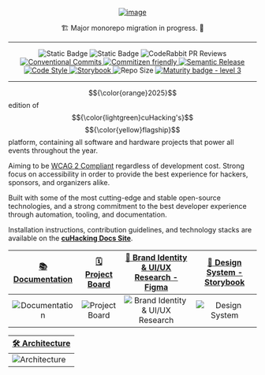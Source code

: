 <div align="center">
  <a href="https://docs.cuhacking.ca">

![image](https://github.com/user-attachments/assets/79f41e64-4bef-4df6-b3e8-a16e67e75f4c)

  </a>

🏗️ Major monorepo migration in progress. 🚧

<hr/>

![Static Badge](https://img.shields.io/badge/pnpm-F69220?logo=pnpm&logoColor=fff)
![Static Badge](https://img.shields.io/badge/Monorepo-%23143055?style=flat&logo=Nx&link=https%3A%2F%2Fnx.dev%2F)
![CodeRabbit PR Reviews](https://img.shields.io/badge/dynamic/json?url=https%3A%2F%2Fapi.coderabbit.ai%2Fstats%2Fgithub%2Fcuhacking%2F2025&query=reviews&suffix=%20Reviews&logoSize=auto&label=CodeRabbit&labelColor=171717&color=FF570A&link=https%3A%2F%2Fcoderabbit.ai%2F)
<a href="https://conventionalcommits.org">
<img src="https://img.shields.io/badge/Conventional%20Commits-1.0.0-%23FE5196?logo=conventionalcommits&logoColor=white" alt="Conventional Commits">
</a>
<a href="http://commitizen.github.io/cz-cli/">
<img src="https://img.shields.io/badge/commitizen-friendly-brightgreen.svg" alt="Commitizen friendly">
</a>
<a href="https://semantic-release.gitbook.io/semantic-release">
<img src="https://img.shields.io/badge/%20%20%F0%9F%93%A6%F0%9F%9A%80-semantic--release-e10079.svg?style=flat-square" alt="Semantic Release">
</a>
<a href="https://github.com/antfu/eslint-config">
<img src="https://antfu.me/badge-code-style.svg" alt="Code Style">
</a>
<a href="https://github.com/storybooks/storybook">
<img src="https://raw.githubusercontent.com/storybooks/brand/master/badge/badge-storybook.svg" alt="Storybook">
</a>
<img src="https://img.shields.io/github/repo-size/cuhacking/2025" alt="Repo Size">
[![Maturity badge - level 3](https://img.shields.io/badge/Maturity-Level%203%20--%20Stable-green.svg)](https://github.com/tophat/getting-started/blob/master/scorecard.md)

</div>
<!--[![App Status](https://img.shields.io/website-up-down-green-red/http/shields.io.svg)](http://www.chemicalgraphtheory.com) -->
<!---[![Coverage Status](https://coveralls.io/repos/github/Sulstice/global-chem/badge.svg?branch=master)](https://github.com/cuhacking/2025/tree/main) --->
<hr/>

$${\color{orange}2025}$$ edition of $${\color{lightgreen}cuHacking's}$$ $${\color{yellow}flagship}$$ platform, containing all software and hardware projects that power all events throughout the year.

Aiming to be [WCAG 2 Compliant](https://www.w3.org/WAI/standards-guidelines/wcag/) regardless of development cost. Strong focus on accessibility in order to provide the best experience for hackers, sponsors, and organizers alike.

Built with some of the most cutting-edge and stable open-source technologies, and a strong commitment to the best developer experience through automation, tooling, and documentation.

Installation instructions, contribution guidelines, and technology stacks are available on the **[cuHacking Docs Site](https://docs.cuhacking.ca)**.

|                           [📚 Documentation](https://docs.cuhacking.ca)                           |                 [🗓️ Project Board](https://github.com/orgs/cuhacking/projects/4)                  | [💅 Brand Identity & UI/UX Research - Figma](https://www.figma.com/design/wc1JOWR48tBNkjcjwY3AzB/%E2%8C%A8%EF%B8%8F-cuHacking-Design-System?node-id=0-1&t=jIWodAehPEFHSEmv-1) |                   [🌟 Design System - Storybook](https://design.cuhacking.ca/)                    |
| :-----------------------------------------------------------------------------------------------: | :-----------------------------------------------------------------------------------------------: | :---------------------------------------------------------------------------------------------------------------------------------------------------------------------------: | :-----------------------------------------------------------------------------------------------: |
| ![Documentation](https://github.com/user-attachments/assets/b8c69a92-5580-4a44-b870-67ac078cac81) | ![Project Board](https://github.com/user-attachments/assets/b10ddf82-4a8e-4892-bc45-ffdb596cd678) |                              ![Brand Identity & UI/UX Research](https://github.com/user-attachments/assets/d55ffa90-c8ed-4421-8f42-89d995c07409)                              | ![Design System](https://github.com/user-attachments/assets/6aa19317-1247-48b1-b0b2-63e8d96d6549) |

| [🛠️ Architecture](https://arch.cuhacking.ca/#/projects/all?groupByFolder=true) |
|--------------------------------------------------------------------------------|
| ![Architecture](https://github.com/user-attachments/assets/14de2624-e2a4-4a45-a2b4-8a81b3260a93) |

